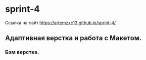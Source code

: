 # sprint-4
Ссылка на сайт https://artemzxc13.github.io/sprint-4/

## Адаптивная верстка  и работа с Макетом.
 ### Бэм верстка.
